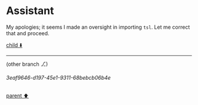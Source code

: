 # Assistant

My apologies; it seems I made an oversight in importing `tsl`. Let me correct that and proceed.

[child ⬇️](#3eaf9646-d197-45e1-9311-68bebcb06b4e)

---

(other branch ⎇)
###### 3eaf9646-d197-45e1-9311-68bebcb06b4e
[parent ⬆️](#4d325cd9-3bef-4a72-a764-98cafd9a623a)
